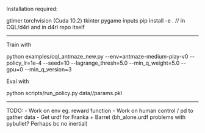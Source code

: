 
Installation required:

gtimer
torchvision (Cuda 10.2)
tkinter
pygame
inputs
pip install -e . // in CQL/d4rl and in d4rl repo itself

______


Train with

python examples/cql_antmaze_new.py --env=antmaze-medium-play-v0 --policy_lr=1e-4 --seed=10 --lagrange_thresh=5.0 --min_q_weight=5.0 --gpu=0 --min_q_version=3

Eval with

python scripts/run_policy.py data/<path>/params.pkl

______

TODO:
    - Work on env eg. reward function
    - Work on human control / pd to gather data
    - Get urdf for Franka + Barret
        (bh_alone.urdf problems with pybullet? Perhaps bc no inertial)